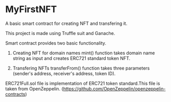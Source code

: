 # MyFirstNFT
A basic smart contract for creating NFT and transfering it.

This project is made using Truffle suit and Ganache.

Smart contract provides two basic functionality.
1. Creating NFT for domain names
  mint() function takes domain name string as input and creates ERC721 standard token NFT.

2. Transfering NFTs
  transferFrom() function takes three  parameters (sender's address, receiver's address, token ID).
  
  
ERC721Full.sol file is implementation of ERC721 token standard.This file is taken from OpenZeppelin. (https://github.com/OpenZeppelin/openzeppelin-contracts)

